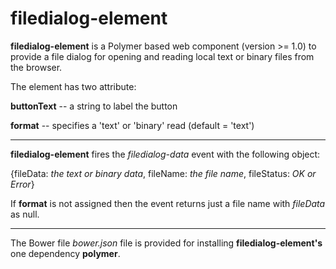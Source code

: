 filedialog-element
==================

**filedialog-element** is a Polymer based web component (version >= 1.0) to provide a file dialog for opening and reading local text or binary files from the browser.

The element has two attribute:

**buttonText** -- a string to label the button

**format** -- specifies a 'text' or 'binary' read (default = 'text')

----------

**filedialog-element** fires the *filedialog-data* event with the following object:

{fileData: *the text or binary data*, fileName: *the file name*, fileStatus: *OK or Error*}

If **format** is not assigned then the event returns just a file name with *fileData* as null.

----------

The Bower file *bower.json* file is provided for installing **filedialog-element's** one dependency **polymer**.
